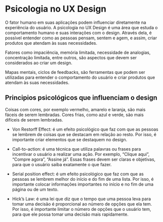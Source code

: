 # Psicologia no UX Design
 O fator humano em suas aplicações podem influenciar diretamente na experiência do usuário. A psicologia no UX Design é uma área que estuda o comportamento humano e suas interações com o design. Através dela, é possível entender como as pessoas pensam, sentem e agem, e assim, criar produtos que atendam às suas necessidades.

 Fatores como impaciência, memória limitada, necessidade de analogias, concentração limitada, entre outros, são aspectos que devem ser considerados ao criar um design.

 Mapas mentais, ciclos de feedbacks, são ferramentas que podem ser utilizadas para entender o comportamento do usuário e criar produtos que atendam às suas necessidades.

 ## Principios psicológicos que influenciam o design
 Coisas com cores, por exemplo vermelho, amarelo e laranja, são mais fáceis de serem lembradas. Cores frias, como azul e verde, são mais difíceis de serem lembradas.
 - Von Restorff Effect: é um efeito psicológico que faz com que as pessoas se lembrem de coisas que se destacam em relação ao resto. Por isso, é importante criar elementos que se destaquem no design.
 
 - Call-to-action: é uma técnica que utiliza palavras ou frases para incentivar o usuário a realizar uma ação. Por exemplo, “Clique aqui”, “Compre agora”, “Assine já”. Essas frases devem ser claras e objetivas, para que o usuário saiba exatamente o que fazer.

 - Serial position effect: é um efeito psicológico que faz com que as pessoas se lembrem melhor do início e do fim de uma lista. Por isso, é importante colocar informações importantes no início e no fim de uma página ou de um texto.

  - Hick’s Law: é uma lei que diz que o tempo que uma pessoa leva para tomar uma decisão é proporcional ao número de opções que ela tem. Por isso, é importante limitar o número de opções que o usuário tem, para que ele possa tomar uma decisão mais rapidamente.

  